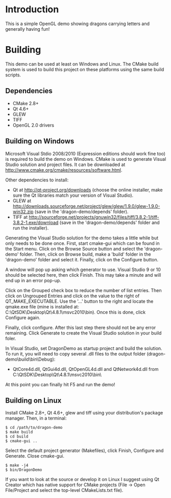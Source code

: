 Introduction
============
This is a simple OpenGL demo showing dragons carrying letters and generally having fun!

Building
=======
This demo can be used at least on Windows and Linux. The CMake build system is used to build this project on these platforms using the same build scripts.

Dependencies
------------

* CMake 2.8+
* Qt 4.6+
* GLEW
* TIFF
* OpenGL 2.0 drivers

Building on Windows
-------------------
Microsoft Visual Stdio 2008/2010 (Expression editions should work fine too) is required to build the demo on Windows. CMake is used to generate Visual Studio solution and project files. It can be downloaded at http://www.cmake.org/cmake/resources/software.html.

Other dependencies to install:

* Qt at http://qt-project.org/downloads (choose the online installer, make sure the Qt libraries match your version of Visual Studio).
* GLEW at http://downloads.sourceforge.net/project/glew/glew/1.9.0/glew-1.9.0-win32.zip (save in the 'dragon-demo/depends' folder).
* TIFF at http://sourceforge.net/projects/gnuwin32/files/tiff/3.8.2-1/tiff-3.8.2-1.exe/download (save in the 'dragon-demo/depends' folder and run the installer).

Generating the Visual Studio solution for the demo takes a little while but only needs to be done once.  First, start cmake-gui which can be found in the Start menu. Click on the Browse Source button and select the 'dragon-demo' folder. Then, click on Browse build, make a 'build' folder in the 'dragon-demo' folder and select it. Finally, click on the Configure button.

A window will pop up asking which generator to use. Visual Studio 9 or 10 should be selected here, then click Finish. This may take a minute and will end up in an error pop-up.

Click on the Grouped check box to reduce the number of list entries. Then click on Ungrouped Entries and click on the value to the right of QT_MAKE_EXECUTABLE. Use the '...' button to the right and locate the qmake.exe file (mine is installed at: C:\QtSDK\Desktop\Qt\4.8.1\msvc2010\bin). Once this is done, click Configure again.

Finally, click configure. After this last step there should not be any error remaining. Click Generate to create the Visual Studio solution in your build foler.

In Visual Studio, set DragonDemo as startup project and build the solution. To run it, you will need to copy several .dll files to the output folder (dragon-demo\build\bin\Debug):

* QtCore4d.dll, QtGui4d.dll, QtOpenGL4d.dll and QtNetwork4d.dll from C:\QtSDK\Desktop\Qt\4.8.1\msvc2010\bin\

At this point you can finally hit F5 and run the demo!

Building on Linux
-----------------
Install CMake 2.8+, Qt 4.6+, glew and tiff using your distribution's package manager. Then, in a terminal:

    $ cd /path/to/dragon-demo
    $ make build
    $ cd build
    $ cmake-gui ..

Select the default project generator (Makefiles), click Finish, Configure and Generate. Close cmake-gui.

    $ make -j4
    $ bin/DragonDemo

If you want to look at the source or develop it on Linux I suggest using Qt Creator which has native support for CMake projects (File -> Open File/Project and select the top-level CMakeLists.txt file).
